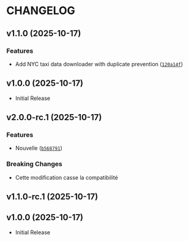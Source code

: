 # CHANGELOG

<!-- version list -->

## v1.1.0 (2025-10-17)

### Features

- Add NYC taxi data downloader with duplicate prevention
  ([`120a14f`](https://github.com/Swiit42/github-data-pipeline/commit/120a14f2dc64acbddfff0231d262defd212300dc))


## v1.0.0 (2025-10-17)

- Initial Release

## v2.0.0-rc.1 (2025-10-17)

### Features

- Nouvelle
  ([`b568791`](https://github.com/gsoulat/semantic-release-uv/commit/b5687918402fbf38e32a7fb6c6574d8d5e32c36a))

### Breaking Changes

- Cette modification casse la compatibilité


## v1.1.0-rc.1 (2025-10-17)


## v1.0.0 (2025-10-17)

- Initial Release
